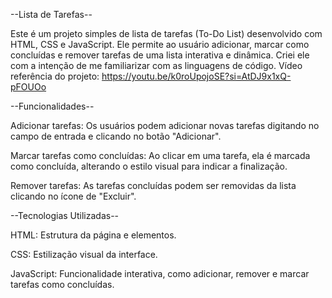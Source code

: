 --Lista de Tarefas-- 

Este é um projeto simples de lista de tarefas (To-Do List) desenvolvido com HTML, CSS e JavaScript. Ele permite ao usuário adicionar, 
marcar como concluídas e remover tarefas de uma lista interativa e dinâmica. Criei ele com a intenção de me familiarizar com as linguagens de código.
Vídeo referência do projeto: https://youtu.be/k0roUpojoSE?si=AtDJ9x1xQ-pFOUOo


--Funcionalidades-- 

Adicionar tarefas: Os usuários podem adicionar novas tarefas digitando no campo de entrada e clicando no botão "Adicionar". 

Marcar tarefas como concluídas: Ao clicar em uma tarefa, ela é marcada como concluída, alterando o estilo visual para indicar a finalização. 

Remover tarefas: As tarefas concluídas podem ser removidas da lista clicando no ícone de "Excluir".


--Tecnologias Utilizadas--

HTML: Estrutura da página e elementos. 

CSS: Estilização visual da interface. 

JavaScript: Funcionalidade interativa, como adicionar, remover e marcar tarefas como concluídas.
